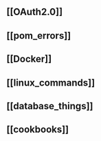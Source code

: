 ## [[OAuth2.0]]

## [[pom_errors]]

## [[Docker]]

## [[linux_commands]]

## [[database_things]]

## [[cookbooks]]

